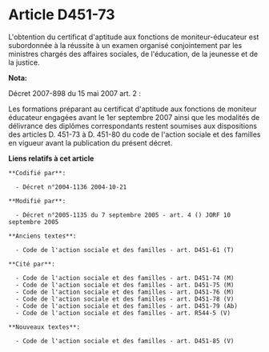 # Article D451-73

L'obtention du certificat d'aptitude aux fonctions de moniteur-éducateur est subordonnée à la réussite à un examen organisé
conjointement par les ministres chargés des affaires sociales, de l'éducation, de la jeunesse et de la justice.

**Nota:**

Décret 2007-898 du 15 mai 2007 art. 2 : 

Les formations préparant au certificat d'aptitude aux fonctions de moniteur éducateur engagées avant le 1er septembre 2007
ainsi que les modalités de délivrance des diplômes correspondants restent soumises aux dispositions des articles D. 451-73 à
D. 451-80 du code de l'action sociale et des familles en vigueur avant la publication du présent décret.

**Liens relatifs à cet article**

	**Codifié par**:

	  - Décret n°2004-1136 2004-10-21

	**Modifié par**:

	  - Décret n°2005-1135 du 7 septembre 2005 - art. 4 () JORF 10 septembre 2005

	**Anciens textes**:

	  - Code de l'action sociale et des familles - art. D451-61 (T)

	**Cité par**:

	  - Code de l'action sociale et des familles - art. D451-74 (M)
	  - Code de l'action sociale et des familles - art. D451-75 (M)
	  - Code de l'action sociale et des familles - art. D451-76 (M)
	  - Code de l'action sociale et des familles - art. D451-78 (V)
	  - Code de l'action sociale et des familles - art. D451-79 (Ab)
	  - Code de l'action sociale et des familles - art. R544-5 (V)

	**Nouveaux textes**:

	  - Code de l'action sociale et des familles - art. D451-85 (V)
